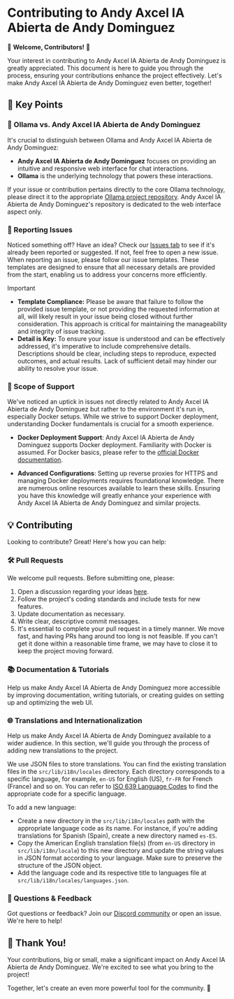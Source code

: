 # Contributing to Andy Axcel IA Abierta de Andy Dominguez

🚀 **Welcome, Contributors!** 🚀

Your interest in contributing to Andy Axcel IA Abierta de Andy Dominguez is greatly appreciated. This document is here to guide you through the process, ensuring your contributions enhance the project effectively. Let's make Andy Axcel IA Abierta de Andy Dominguez even better, together!

## 📌 Key Points

### 🦙 Ollama vs. Andy Axcel IA Abierta de Andy Dominguez

It's crucial to distinguish between Ollama and Andy Axcel IA Abierta de Andy Dominguez:

- **Andy Axcel IA Abierta de Andy Dominguez** focuses on providing an intuitive and responsive web interface for chat interactions.
- **Ollama** is the underlying technology that powers these interactions.

If your issue or contribution pertains directly to the core Ollama technology, please direct it to the appropriate [Ollama project repository](https://ollama.com/). Andy Axcel IA Abierta de Andy Dominguez's repository is dedicated to the web interface aspect only.

### 🚨 Reporting Issues

Noticed something off? Have an idea? Check our [Issues tab](https://github.com/andy145s/andy-bot-/issues) to see if it's already been reported or suggested. If not, feel free to open a new issue. When reporting an issue, please follow our issue templates. These templates are designed to ensure that all necessary details are provided from the start, enabling us to address your concerns more efficiently.

> [!IMPORTANT]
>
> - **Template Compliance:** Please be aware that failure to follow the provided issue template, or not providing the requested information at all, will likely result in your issue being closed without further consideration. This approach is critical for maintaining the manageability and integrity of issue tracking.
> - **Detail is Key:** To ensure your issue is understood and can be effectively addressed, it's imperative to include comprehensive details. Descriptions should be clear, including steps to reproduce, expected outcomes, and actual results. Lack of sufficient detail may hinder our ability to resolve your issue.

### 🧭 Scope of Support

We've noticed an uptick in issues not directly related to Andy Axcel IA Abierta de Andy Dominguez but rather to the environment it's run in, especially Docker setups. While we strive to support Docker deployment, understanding Docker fundamentals is crucial for a smooth experience.

- **Docker Deployment Support**: Andy Axcel IA Abierta de Andy Dominguez supports Docker deployment. Familiarity with Docker is assumed. For Docker basics, please refer to the [official Docker documentation](https://docs.docker.com/get-started/overview/).

- **Advanced Configurations**: Setting up reverse proxies for HTTPS and managing Docker deployments requires foundational knowledge. There are numerous online resources available to learn these skills. Ensuring you have this knowledge will greatly enhance your experience with Andy Axcel IA Abierta de Andy Dominguez and similar projects.

## 💡 Contributing

Looking to contribute? Great! Here's how you can help:

### 🛠 Pull Requests

We welcome pull requests. Before submitting one, please:

1. Open a discussion regarding your ideas [here](https://github.com/andy145s/andy-bot-/discussions/new/choose).
2. Follow the project's coding standards and include tests for new features.
3. Update documentation as necessary.
4. Write clear, descriptive commit messages.
5. It's essential to complete your pull request in a timely manner. We move fast, and having PRs hang around too long is not feasible. If you can't get it done within a reasonable time frame, we may have to close it to keep the project moving forward.

### 📚 Documentation & Tutorials

Help us make Andy Axcel IA Abierta de Andy Dominguez more accessible by improving documentation, writing tutorials, or creating guides on setting up and optimizing the web UI.

### 🌐 Translations and Internationalization

Help us make Andy Axcel IA Abierta de Andy Dominguez available to a wider audience. In this section, we'll guide you through the process of adding new translations to the project.

We use JSON files to store translations. You can find the existing translation files in the `src/lib/i18n/locales` directory. Each directory corresponds to a specific language, for example, `en-US` for English (US), `fr-FR` for French (France) and so on. You can refer to [ISO 639 Language Codes](http://www.lingoes.net/en/translator/langcode.htm) to find the appropriate code for a specific language.

To add a new language:

- Create a new directory in the `src/lib/i18n/locales` path with the appropriate language code as its name. For instance, if you're adding translations for Spanish (Spain), create a new directory named `es-ES`.
- Copy the American English translation file(s) (from `en-US` directory in `src/lib/i18n/locale`) to this new directory and update the string values in JSON format according to your language. Make sure to preserve the structure of the JSON object.
- Add the language code and its respective title to languages file at `src/lib/i18n/locales/languages.json`.

### 🤔 Questions & Feedback

Got questions or feedback? Join our [Discord community](https://discord.gg/5rJgQTnV4s) or open an issue. We're here to help!

## 🙏 Thank You!

Your contributions, big or small, make a significant impact on Andy Axcel IA Abierta de Andy Dominguez. We're excited to see what you bring to the project!

Together, let's create an even more powerful tool for the community. 🌟
